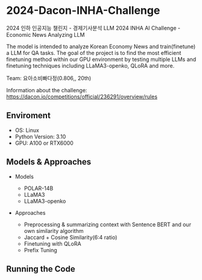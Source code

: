 # 2024-Dacon-INHA-Challenge
2024 인하 인공지능 챌린지 - 경제기사분석 LLM 
2024 INHA AI Challenge - Economic News Analyzing LLM

The model is intended to analyze Korean Economy News and train(finetune) a LLM for QA tasks. The goal of the project is to find the most efficient finetuning method within our GPU environment by testing multiple LLMs and finetuning techniques including LLaMA3-openko, QLoRA and more.

Team: 요아소비빠다정(0.806,, 20th)

Information about the challenge:
https://dacon.io/competitions/official/236291/overview/rules


## Enviroment
- OS: Linux
- Python Version: 3.10
- GPU: A100 or RTX6000

## Models & Approaches
- Models
  - POLAR-14B
  - LLaMA3
  - LLaMA3-openko
    
- Approaches
  - Preprocessing & summarizing context with Sentence BERT and our own similarity algorithm
  - Jaccard + Cosine Similarity(6:4 ratio)
  - Finetuning with QLoRA
  - Prefix Tuning


## Running the Code
